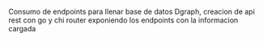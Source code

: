 Consumo de endpoints para llenar base de datos Dgraph, creacion de api rest con go y chi router
exponiendo los endpoints con la informacion cargada